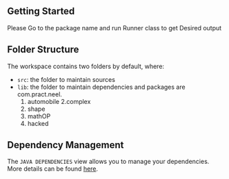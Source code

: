 ## Getting Started

Please Go to the package name and run Runner class to get Desired output

## Folder Structure

The workspace contains two folders by default, where:

- `src`: the folder to maintain sources
- `lib`: the folder to maintain dependencies
  and packages are com.pract.neel.
  1. automobile
  2.complex
  3. shape
  4. mathOP
  5. hacked

## Dependency Management

The `JAVA DEPENDENCIES` view allows you to manage your dependencies. More details can be found [here](https://github.com/microsoft/vscode-java-pack/blob/master/release-notes/v0.9.0.md#work-with-jar-files-directly).
